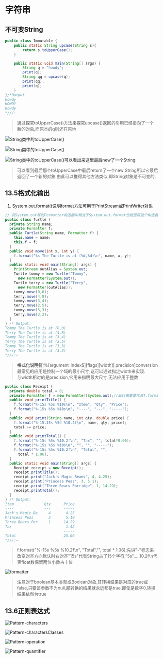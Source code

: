 # 字符串

## 不可变String

```java
public class Immutable {
    public static String upcase(String s){
        return s.toUpperCase();
    }

    public static void main(String[] args) {
        String q = "howdy";
        print(q);
        String qq = upcase(q);
        print(qq);
        print(q);
    }
}/*Output
howdy
HOWDY
howdy
*///~
```

>通过探究toUpperCase()方法来探究upcase()返回的引用已经指向了一个新的对象,而原本的q则还在原地

![String类中的toUpperCase()](../notepicture/day806-String-toUpperCase.png)

![String类中的toUpperCase()](../notepicture/day806-String-toUpperCaseB.png)

![String类中的toUpperCase()可以看出来这里最后new了一个String](../notepicture/day806-String-toUpperCaseL.png)

>可以看到最后那个toUpperCase中最后return了一个new String所以它最后返回了一个新的对象.由此可以推得其他方法类似,即String对象是不可变的.

## 13.5格式化输出

1. System.out.format()说明format方法可用于PrintStream或PrintWriter对象

```java
// 将System.out写到Formatter构造器中相当于System.out.format也就是将这个构造器返回的东西输出到控制台上
public class Turtle {
  private String name;
  private Formatter f;
  public Turtle(String name, Formatter f) {
    this.name = name;
    this.f = f;
  }
  public void move(int x, int y) {
    f.format("%s The Turtle is at (%d,%d)\n", name, x, y);
  }
  public static void main(String[] args) {
    PrintStream outAlias = System.out;
    Turtle tommy = new Turtle("Tommy",
      new Formatter(System.out));
    Turtle terry = new Turtle("Terry",
      new Formatter(outAlias));
    tommy.move(0,0);
    terry.move(4,8);
    tommy.move(3,4);
    terry.move(2,5);
    tommy.move(3,3);
    terry.move(3,3);
  }
} /* Output:
Tommy The Turtle is at (0,0)
Terry The Turtle is at (4,8)
Tommy The Turtle is at (3,4)
Terry The Turtle is at (2,5)
Tommy The Turtle is at (3,3)
Terry The Turtle is at (3,3)
*///:~
```

>**格式化说明符**:%[argument_index$][flags][width][.precision]conversion
最常见的应用是控制一个域的最小尺寸,这可以通过指定width来实现.  
>与width相对的是precision,它用来指明最大尺寸.无法应用于整数

```java
public class Receipt {
  private double total = 0;
  private Formatter f = new Formatter(System.out);//此行很重要代表f.format()中的内容可以直接输出
  public void printTitle() {
    f.format("%-15s %5s %10s\n", "Item", "Qty", "Price");
    f.format("%-15s %5s %10s\n", "----", "---", "-----");
  }
  public void print(String name, int qty, double price) {
    f.format("%-15.15s %5d %10.2f\n", name, qty, price);
    total += price;
  }
  public void printTotal() {
    f.format("%-15s %5s %10.2f\n", "Tax", "", total*0.06);
    f.format("%-15s %5s %10s\n", "", "", "-----");
    f.format("%-15s %5s %10.2f\n", "Total", "",
      total * 1.06);
  }
  public static void main(String[] args) {
    Receipt receipt = new Receipt();
    receipt.printTitle();
    receipt.print("Jack's Magic Beans", 4, 4.25);
    receipt.print("Princess Peas", 3, 5.1);
    receipt.print("Three Bears Porridge", 1, 14.29);
    receipt.printTotal();
  }
} /* Output:
Item              Qty      Price
----              ---      -----
Jack's Magic Be     4       4.25
Princess Peas       3       5.10
Three Bears Por     1      14.29
Tax                         1.42
                           -----
Total                      25.06
*///:~

```

>f.format("%-15s %5s %10.2f\n", "Total","", total * 1.06);先讲"-"标志来改变对齐方向默认时右对齐"15s"代表String占了15个字符,"5s".....10.2f\n代表float数保留两位小数占十位

![formatter](../notepicture/day806-Formatter.png)

>注意对于boolean基本类型或Boolean对象,其转换结果是对应的true或false,只要该参数不为null,那转换的结果就永远都是true.即使是数字0,转换结果依然为true

## 13.6正则表达式

![Pattern-characters](../notepicture/day806-regular-characters.png)

![Pattern-charactersClasses](../notepicture/day806-regular-charClass.png)

![Pattern-operation](../notepicture/day806-regular-operation.png)

![Pattern-quantifier](../notepicture/day806-regular-quantifier.png)
